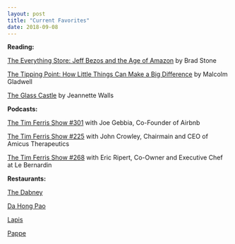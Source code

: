```yaml
---
layout: post
title: "Current Favorites"
date: 2018-09-08
---
```

<b>Reading:</b>

<a href="https://www.goodreads.com/book/show/17660462-the-everything-store">The Everything Store: Jeff Bezos and the Age of Amazon</a> by Brad Stone
         
<a href="https://www.goodreads.com/book/show/2612.The_Tipping_Point">The Tipping Point: How Little Things Can Make a Big Difference</a> by Malcolm Gladwell
  
<a href="https://www.goodreads.com/book/show/7445.The_Glass_Castle"> The Glass Castle</a> by Jeannette Walls

<b>Podcasts:</b>

<a href="https://tim.blog/2018/03/08/joe-gebbia-co-founder-of-airbnb/">The Tim Ferris Show #301</a> with Joe Gebbia, Co-Founder of Airbnb

<a href="https://tim.blog/2018/06/05/the-tim-ferriss-show-transcripts-john-crowley/"> The Tim Ferris Show #225</a> with John Crowley, Chairmain and CEO of Amicus Therapeutics

<a href="https://tim.blog/2017/09/29/eric-ripert/">The Tim Ferris Show #268</a> with Eric Ripert, Co-Owner and Executive Chef at Le Bernardin

<b>Restaurants:</b>

<a href="https://thedabney.com/">The Dabney</a>

<a href="https://www.yelp.com/biz/da-hong-pao-washington">Da Hong Pao</a>

<a href="http://www.lapisdc.com/">Lapis</a>

<a href="http://pappedc.com/">Pappe</a>




